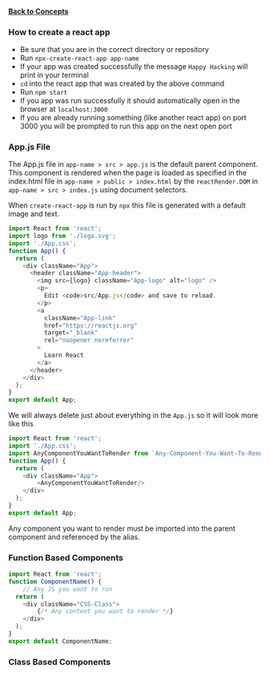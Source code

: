 #### [Back to Concepts](README.md)

### How to create a react app
- Be sure that you are in the correct directory or repository
- Run `npx-create-react-app app-name` 
- If your app was created successfully the message `Happy Hacking` will print in your terminal
- `cd` into the react app that was created by the above command
- Run `npm start`
- If you app was run successfully it should automatically open in the browser at `localhost:3000`
- If you are already running something (like another react app) on port 3000 you will be prompted to run this app on the next open port


### App.js File
The App.js file in `app-name > src > app.js` is the default parent component. This component is rendered when the page is loaded as specified in the index.html file in  `app-name > public > index.html` by the `reactRender.DOM` in `app-name > src > index.js` using document selectors.

When `create-react-app` is run by `npx` this file is generated with a default image and text.
```JavaScript
import React from 'react';
import logo from './logo.svg';
import './App.css';
function App() {
  return (
    <div className="App">
      <header className="App-header">
        <img src={logo} className="App-logo" alt="logo" />
        <p>
          Edit <code>src/App.js</code> and save to reload.
        </p>
        <a
          className="App-link"
          href="https://reactjs.org"
          target="_blank"
          rel="noopener noreferrer"
        >
          Learn React
        </a>
      </header>
    </div>
  );
}
export default App;
```

We will always delete just about everything in the `App.js` so it will look more like this
```JavaScript
import React from 'react';
import './App.css';
import AnyComponentYouWantToRender from `Any-Component-You-Want-To-Render file path`
function App() {
  return (
    <div className="App">
        <AnyComponentYouWantToRender/>
    </div>
  );
}
export default App;
```
Any component you want to render must be imported into the parent component and referenced by the alias.

### Function Based Components
```JavaScript
import React from 'react';
function ComponentName() {
    // Any JS you want to run
  return (
    <div className="CSS-Class">
        {/* Any content you want to render */}
    </div>
  );
}
export default ComponentName;
```

### Class Based Components
